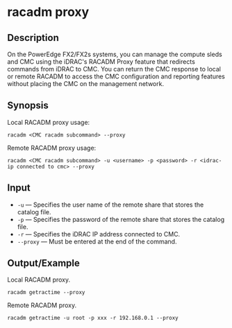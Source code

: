 # racadm proxy

## Description

On the PowerEdge FX2/FX2s systems, you can manage the compute sleds and CMC using the iDRAC's RACADM Proxy feature that redirects commands from iDRAC to CMC. You can return the CMC response to local or remote RACADM to access the CMC configuration and reporting features without placing the CMC on the management network.

## Synopsis

Local RACADM proxy usage:

```
racadm <CMC racadm subcommand> --proxy
```

Remote RACADM proxy usage:

```
racadm <CMC racadm subcommand> -u <username> -p <password> -r <idrac-ip connected to cmc> --proxy
```

## Input

- `-u` — Specifies the user name of the remote share that stores the catalog file.
- `-p` — Specifies the password of the remote share that stores the catalog file.
- `-r` — Specifies the iDRAC IP address connected to CMC.
- `--proxy` — Must be entered at the end of the command.

## Output/Example

Local RACADM proxy.

```
racadm getractime --proxy
```

Remote RACADM proxy.

```
racadm getractime -u root -p xxx -r 192.168.0.1 --proxy
```